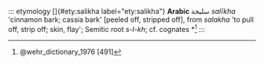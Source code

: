 ::: etymology
[]{#ety:salikha label="ety:salikha"} **Arabic** سليخة *salīkha*
'cinnamon bark; cassia bark' \[peeled off, stripped off\], from
*salakha* 'to pull off, strip off; skin, flay'; Semitic root *s-l-kh*;
cf. cognates \*[^1]
:::

[^1]: @wehr_dictionary_1976 [491]
